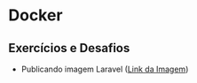 # Docker

## Exercícios e Desafios

- Publicando imagem Laravel ([Link da Imagem](https://hub.docker.com/repository/docker/jefersonvinicius/laravel-environment))
